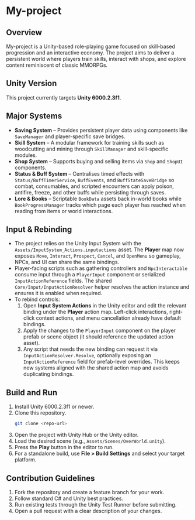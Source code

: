 # My-project

## Overview
My-project is a Unity-based role-playing game focused on skill-based progression and an interactive economy. The project aims to deliver a persistent world where players train skills, interact with shops, and explore content reminiscent of classic MMORPGs.

## Unity Version
This project currently targets **Unity 6000.2.3f1**.

## Major Systems
- **Saving System** – Provides persistent player data using components like `SaveManager` and player-specific save bridges.
- **Skill System** – A modular framework for training skills such as woodcutting and mining through `SkillManager` and skill-specific modules.
- **Shop System** – Supports buying and selling items via `Shop` and `ShopUI` components.
- **Status & Buff System** – Centralises timed effects with `Status/BuffTimerService`, `BuffEvents`, and `BuffStateSaveBridge` so combat, consumables, and scripted encounters can apply poison, antifire, freeze, and other buffs while persisting through saves.
- **Lore & Books** – Scriptable `BookData` assets back in-world books while `BookProgressManager` tracks which page each player has reached when reading from items or world interactions.

## Input & Rebinding
- The project relies on the Unity Input System with the `Assets/InputSystem_Actions.inputactions` asset. The **Player** map now
  exposes `Move`, `Interact`, `Prospect`, `Cancel`, and `OpenMenu` so gameplay, NPCs, and UI can share the same bindings.
- Player-facing scripts such as gathering controllers and `NpcInteractable` consume input through a `PlayerInput` component or
  serialized `InputActionReference` fields. The shared `Core/Input/InputActionResolver` helper resolves the action instance and
  ensures it is enabled when required.
- To rebind controls:
  1. Open **Input System Actions** in the Unity editor and edit the relevant binding under the **Player** action map. Left-click
     interactions, right-click context actions, and menu cancellation already have default bindings.
  2. Apply the changes to the `PlayerInput` component on the player prefab or scene object (it should reference the updated
     action asset).
  3. Any script that needs the new binding can request it via `InputActionResolver.Resolve`, optionally exposing an
     `InputActionReference` field for prefab-level overrides. This keeps new systems aligned with the shared action map and
     avoids duplicating bindings.

## Build and Run
1. Install Unity 6000.2.3f1 or newer.
2. Clone this repository.
   ```bash
   git clone <repo-url>
   ```
3. Open the project with Unity Hub or the Unity editor.
4. Load the desired scene (e.g., `Assets/Scenes/OverWorld.unity`).
5. Press the **Play** button in the editor to run.
6. For a standalone build, use **File > Build Settings** and select your target platform.

## Contribution Guidelines
1. Fork the repository and create a feature branch for your work.
2. Follow standard C# and Unity best practices.
3. Run existing tests through the Unity Test Runner before submitting.
4. Open a pull request with a clear description of your changes.

